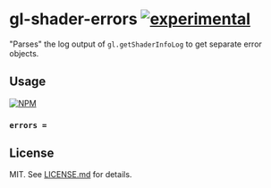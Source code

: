 # gl-shader-errors [![experimental](http://badges.github.io/stability-badges/dist/experimental.svg)](http://github.com/badges/stability-badges)

"Parses" the log output of `gl.getShaderInfoLog` to get separate error objects.

## Usage

[![NPM](https://nodei.co/npm/gl-shader-errors.png)](https://nodei.co/npm/gl-shader-errors/)

### `errors = `

## License

MIT. See [LICENSE.md](http://github.com/stackgl/gl-shader-errors/blob/master/LICENSE.md) for details.

